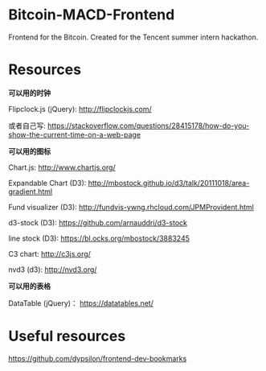 # Bitcoin-MACD-Frontend
Frontend for the Bitcoin. Created for the Tencent summer intern hackathon.



# Resources 

**可以用的时钟**

Flipclock.js (jQuery):
http://flipclockjs.com/

或者自己写:
https://stackoverflow.com/questions/28415178/how-do-you-show-the-current-time-on-a-web-page

**可以用的图标**

Chart.js: 
http://www.chartjs.org/

Expandable Chart (D3): 
http://mbostock.github.io/d3/talk/20111018/area-gradient.html

Fund visualizer (D3): 
http://fundvis-ywng.rhcloud.com/JPMProvident.html

d3-stock (D3): 
https://github.com/arnauddri/d3-stock

line stock (D3):
https://bl.ocks.org/mbostock/3883245

C3 chart: 
http://c3js.org/

nvd3 (d3): 
http://nvd3.org/

**可以用的表格**

DataTable (jQuery)：
https://datatables.net/

# Useful resources 

https://github.com/dypsilon/frontend-dev-bookmarks
